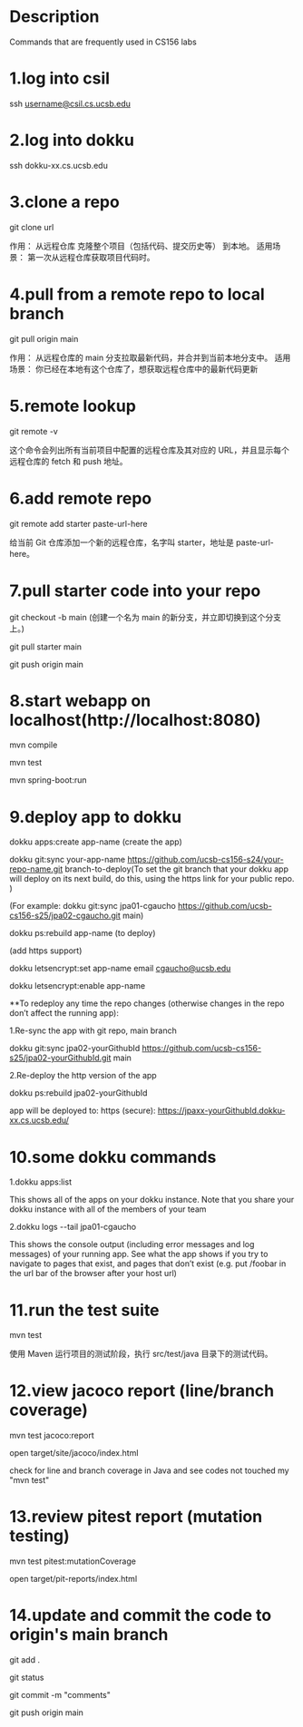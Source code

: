 # Description
Commands that are frequently used in CS156 labs

# 1.log into csil	

ssh username@csil.cs.ucsb.edu

# 2.log into dokku

ssh dokku-xx.cs.ucsb.edu

# 3.clone a repo

git clone url  

作用： 从远程仓库 克隆整个项目（包括代码、提交历史等） 到本地。
适用场景： 第一次从远程仓库获取项目代码时。

# 4.pull from a remote repo to local branch

git pull origin main  

作用： 从远程仓库的 main 分支拉取最新代码，并合并到当前本地分支中。
适用场景： 你已经在本地有这个仓库了，想获取远程仓库中的最新代码更新

# 5.remote lookup

git remote -v

这个命令会列出所有当前项目中配置的远程仓库及其对应的 URL，并且显示每个远程仓库的 fetch 和 push 地址。

# 6.add remote repo

git remote add starter paste-url-here

给当前 Git 仓库添加一个新的远程仓库，名字叫 starter，地址是 paste-url-here。

# 7.pull starter code into your repo

git checkout -b main   (创建一个名为 main 的新分支，并立即切换到这个分支上。)

git pull starter main

git push origin main

# 8.start webapp on localhost(http://localhost:8080)

mvn compile

mvn test

mvn spring-boot:run

# 9.deploy app to dokku

dokku apps:create app-name (create the app)

dokku git:sync your-app-name https://github.com/ucsb-cs156-s24/your-repo-name.git branch-to-deploy(To set the git branch that your dokku app will deploy on its next build, do this, using the https link for your public repo. )

(For example: dokku git:sync jpa01-cgaucho https://github.com/ucsb-cs156-s25/jpa02-cgaucho.git main)

dokku ps:rebuild app-name (to deploy)

(add https support)

dokku letsencrypt:set app-name email cgaucho@ucsb.edu

dokku letsencrypt:enable app-name

**To redeploy any time the repo changes (otherwise changes in the repo don’t affect the running app):

1.Re-sync the app with git repo, main branch

dokku git:sync jpa02-yourGithubId https://github.com/ucsb-cs156-s25/jpa02-yourGithubId.git main

2.Re-deploy the http version of the app

dokku ps:rebuild jpa02-yourGithubId

app will be deployed to: https (secure): https://jpaxx-yourGithubId.dokku-xx.cs.ucsb.edu/

# 10.some dokku commands

1.dokku apps:list

This shows all of the apps on your dokku instance.
Note that you share your dokku instance with all of the members of your team

2.dokku logs --tail jpa01-cgaucho

This shows the console output (including error messages and log messages) of your running app.
See what the app shows if you try to navigate to pages that exist, and pages that don’t exist (e.g. put /foobar in the url bar of the browser after your host url)

# 11.run the test suite

mvn test

使用 Maven 运行项目的测试阶段，执行 src/test/java 目录下的测试代码。

# 12.view jacoco report (line/branch coverage)

mvn test jacoco:report

open target/site/jacoco/index.html

check for line and branch coverage in Java and see codes not touched my "mvn test"

# 13.review pitest report (mutation testing)

mvn test pitest:mutationCoverage

open target/pit-reports/index.html

# 14.update and commit the code to origin's main branch

git add .

git status

git commit -m "comments"

git push origin main

